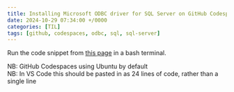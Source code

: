 ```yaml
---
title: Installing Microsoft ODBC driver for SQL Server on GitHub Codespaces
date: 2024-10-29 07:34:00 +/0000
categories: [TIL]
tags: [github, codespaces, odbc, sql, sql-server]
---
```


Run the code snippet from [this page](https://learn.microsoft.com/en-us/sql/connect/odbc/linux-mac/installing-the-microsoft-odbc-driver-for-sql-server?view=sql-server-ver16&tabs=ubuntu18-install%2Calpine17-install%2Cdebian8-install%2Credhat7-13-install%2Crhel7-offline) in a bash terminal.

NB: GitHub Codespaces using Ubuntu by default\
NB: In VS Code this should be pasted in as 24 lines of code, rather than a single line
